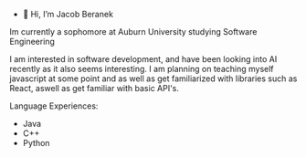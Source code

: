 - 👋 Hi, I’m Jacob Beranek

Im currently a sophomore at Auburn University studying Software Engineering

I am interested in software development, and have been looking into AI recently as it also seems interesting.
I am planning on teaching myself javascript at some point and as well as get familiarized with libraries such as React, aswell as get familiar with basic API's.

Language Experiences:
- Java
- C++
- Python

<!---
jacobberanek/jacobberanek is a ✨ special ✨ repository because its `README.md` (this file) appears on your GitHub profile.
You can click the Preview link to take a look at your changes.
--->
